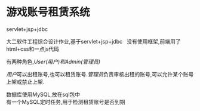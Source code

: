 #  游戏账号租赁系统
servlet+jsp+jdbc  

大二软件工程综合设计作业,基于servlet+jsp+jdbc   没有使用框架,前端用了html+css和一点js代码

有两种角色,*User(用户)和Admin(管理员)*  

*用户*可以出租账号,也可以租赁账号.*管理员*负责审核出租的账号,可以允许某个账号上架或禁止上架.

数据库使用MySQL,放在sql包中  
有一个MySQL定时任务,用于检测租赁账号是否到期
